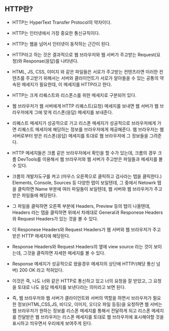 ﻿## HTTP란?
 
* HTTP는 HyperText Transfer Protocol의 약자이다.

* HTTP는 인터넷에서 가장 중요한 통신규칙이다.

* HTTP는 웹을 넘어서 인터넷이 동작하는 근간이 된다.

* HTTP라고 하는 것은 결과적으로 웹 브라우저와 웹 서버가 주고받는 Request(요청)와 Response(응답)를 나타낸다. 

* HTML, JS, CSS, 이미지 와 같은 파일들은 서로가 주고받는 컨텐츠라면 이러한 컨텐츠를 주고받기 위해서는 서버와 클라이언트가 서로가 알아들을 수 있는 공통의 약속된 메세지가 필요한데, 이 메세지를  HTTP라고 한다. 

* HTTP는 크게 리퀘스트와 리스폰스를 위한 메세지로 구분되어 있다.

* 웹 브라우저가 웹 서버에게 HTTP 리퀘스트(요청) 메세지를 보내면 웹 서버가 웹 브라우저에게 그에 맞게 리스폰(응답) 메세지를 보내준다.

* 리퀘스트 메세지가 성공적으로 가고 리스폰 메세지가 성공적으로 브라우저에게 가면 리퀘스트 메세지에 해당하는 정보를 브라우저에게 제공해준다. 
웹 브라우저는 웹 서버로부터 받은 리스폰(응답) 메세지를 토대로 웹 브라우저에 그 정보들을 그려준다. 

* HTTP 메세지들은 크롬 같은 브라우저에서 확인을 할 수가 있는데, 크롬의 경우 크롬 DevTools를 이용해서 웹 브라우저와 웹 서버가 주고받은 파일들과 메세지를 볼 수 있다.

* 크롬의 개발자도구를 켜고 (마우스 오른쪽으로 클릭하고 검사라는 탭을 클릭한다.) Elements, Console, Sources 등 다양한 탭이 보일텐데, 그 중에서 Netowrk 탭을 클릭하면 Name 부분에 여러 파일들이 보일텐데, 웹 서버와 웹 브라우저가 주고받은 파일들에 해당된다. 

* 그 파일을 클릭하면 오른쪽 부분에 Headers, Preview 등의 탭이 나올텐데,
Headers 라는 탭을 클릭하면 위에서 차례대로 General과 Responese Headers와 Request Headers가 있는 것을 볼 수 있다.

* 이 Responese Headers와 Request Headers가 웹 서버와 웹 브라우저가 주고받은 HTTP 메세지에 해당된다.

* Response Headers와 Request Headers의 옆에 view source 라는 것이 보이는데, 그것을 클릭하면 자세한 메세지를 볼 수 있다.

* Response 메세지가 성공적으로 왔을경우 메세지의 상단에 HTTP/(해당 통신 넘버) 200 OK 라고 적혀있다.

* 이것은 즉, 나도 너와 같은 HTTP로 통신하고 있고 너의 요청을 잘 받았고, 그 요청을 토대로 나도 응답 메세지를 보낸다라는 의미라고 보면 된다.

* 즉, 웹 브라우저와 웹 서버가 클라이언트와 서버의 역할을 하면서 브라우저가 필요한 정보(HTML,CSS,JS, 비디오, 이미지, 오디오 파일 등등)을 요청하면
웹 서버는 웹 브라우저가 원하는 정보를 리스폰 메세지를 통해서 전달하게 되고 리스폰 메세지를 전달받은 웹 브라우저는 리스폰 메세지를 토대로 웹 브라우저에 표시해야할 것을 표시하고 띄우면서 우리에게 보여주게 된다.